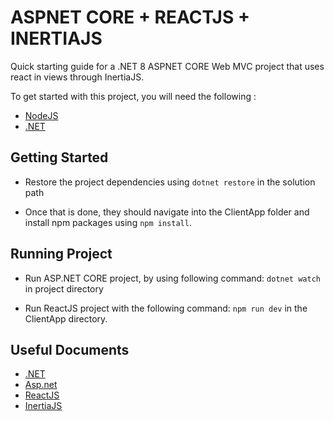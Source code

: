 # ASPNET CORE + REACTJS + INERTIAJS

Quick starting guide for a .NET 8 ASPNET CORE Web MVC project that uses react in views through InertiaJS.

To get started with this project, you will need the following :

- [NodeJS](https://nodejs.org/en/download)
- [.NET](https://dotnet.microsoft.com/en-us/download)

## Getting Started

- Restore the project dependencies using `dotnet restore` in the solution path

- Once that is done, they should navigate into the ClientApp folder and install npm packages using `npm install`.

## Running Project

- Run ASP.NET CORE project, by using following command: `dotnet watch` in project directory

- Run ReactJS project with the following command: `npm run dev` in the ClientApp directory.

## Useful Documents

- [.NET](https://learn.microsoft.com/en-us/dotnet/csharp/)
- [Asp.net](https://learn.microsoft.com/en-us/aspnet/core/?view=aspnetcore-7.0)
- [ReactJS](https://react.dev)
- [InertiaJS](https://inertiajs.com/)
